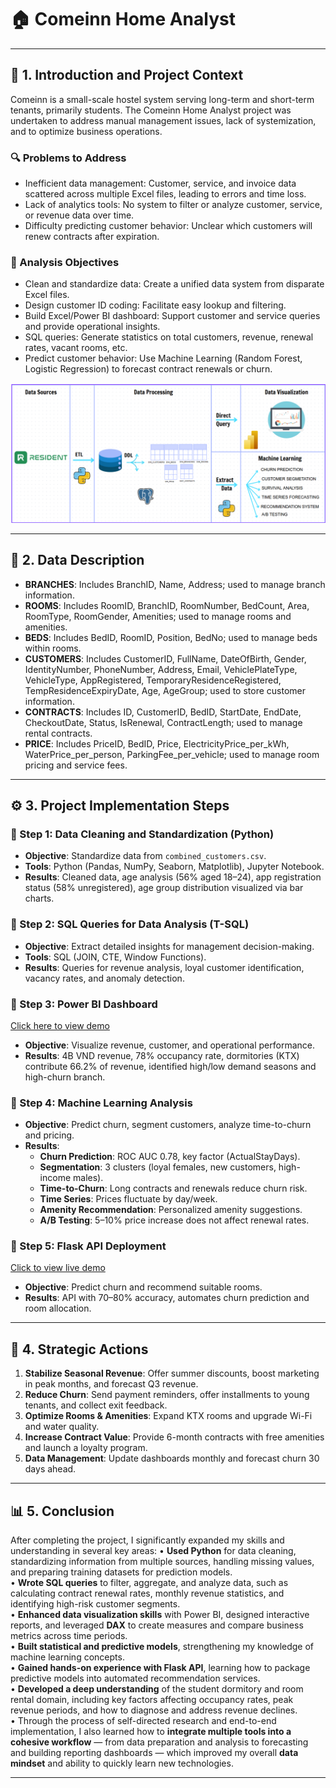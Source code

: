 # 🏠 Comeinn Home Analyst

---

## 📌 1. Introduction and Project Context

Comeinn is a small-scale hostel system serving long-term and short-term tenants, primarily students. The Comeinn Home Analyst project was undertaken to address manual management issues, lack of systemization, and to optimize business operations.

### 🔍 Problems to Address

- Inefficient data management: Customer, service, and invoice data scattered across multiple Excel files, leading to errors and time loss.  
- Lack of analytics tools: No system to filter or analyze customer, service, or revenue data over time.  
- Difficulty predicting customer behavior: Unclear which customers will renew contracts after expiration.  

### 🎯 Analysis Objectives

- Clean and standardize data: Create a unified data system from disparate Excel files.  
- Design customer ID coding: Facilitate easy lookup and filtering.  
- Build Excel/Power BI dashboard: Support customer and service queries and provide operational insights.  
- SQL queries: Generate statistics on total customers, revenue, renewal rates, vacant rooms, etc.  
- Predict customer behavior: Use Machine Learning (Random Forest, Logistic Regression) to forecast contract renewals or churn.  

![Flowchart](https://github.com/LyraData/ComeInn-Home-Analysist/blob/main/FLOWCHART.png)

---

## 📂 2. Data Description

- **BRANCHES**: Includes BranchID, Name, Address; used to manage branch information.  
- **ROOMS**: Includes RoomID, BranchID, RoomNumber, BedCount, Area, RoomType, RoomGender, Amenities; used to manage rooms and amenities.  
- **BEDS**: Includes BedID, RoomID, Position, BedNo; used to manage beds within rooms.  
- **CUSTOMERS**: Includes CustomerID, FullName, DateOfBirth, Gender, IdentityNumber, PhoneNumber, Address, Email, VehiclePlateType, VehicleType, AppRegistered, TemporaryResidenceRegistered, TempResidenceExpiryDate, Age, AgeGroup; used to store customer information.  
- **CONTRACTS**: Includes ID, CustomerID, BedID, StartDate, EndDate, CheckoutDate, Status, IsRenewal, ContractLength; used to manage rental contracts.  
- **PRICE**: Includes PriceID, BedID, Price, ElectricityPrice_per_kWh, WaterPrice_per_person, ParkingFee_per_vehicle; used to manage room pricing and service fees.  

---

## ⚙️ 3. Project Implementation Steps

### 🔹 Step 1: Data Cleaning and Standardization (Python)
- **Objective**: Standardize data from `combined_customers.csv`.
- **Tools**: Python (Pandas, NumPy, Seaborn, Matplotlib), Jupyter Notebook.  
- **Results**: Cleaned data, age analysis (56% aged 18–24), app registration status (58% unregistered), age group distribution visualized via bar charts.

### 🔹 Step 2: SQL Queries for Data Analysis (T-SQL)
- **Objective**: Extract detailed insights for management decision-making.  
- **Tools**: SQL (JOIN, CTE, Window Functions).  
- **Results**: Queries for revenue analysis, loyal customer identification, vacancy rates, and anomaly detection.

### 🔹 Step 3: Power BI Dashboard
[Click here to view demo](https://app.powerbi.com/view?r=eyJrIjoiMzk3YTMxNzQtNzRjMS00Y2M5LTk0Y2UtOTM1ZmNiOTg2ZWNhIiwidCI6ImQ2ZDEzZTBlLTdjYTAtNDNkNC05OTY1LTQyZDM4ZWU1M2RkYSIsImMiOjEwfQ%3D%3D)
- **Objective**: Visualize revenue, customer, and operational performance.  
- **Results**: 4B VND revenue, 78% occupancy rate, dormitories (KTX) contribute 66.2% of revenue, identified high/low demand seasons and high-churn branch.

### 🔹 Step 4: Machine Learning Analysis
- **Objective**: Predict churn, segment customers, analyze time-to-churn and pricing.  
- **Results**:  
  - **Churn Prediction**: ROC AUC 0.78, key factor (ActualStayDays).  
  - **Segmentation**: 3 clusters (loyal females, new customers, high-income males).  
  - **Time-to-Churn**: Long contracts and renewals reduce churn risk.  
  - **Time Series**: Prices fluctuate by day/week.  
  - **Amenity Recommendation**: Personalized amenity suggestions.  
  - **A/B Testing**: 5–10% price increase does not affect renewal rates.

### 🔹 Step 5: Flask API Deployment
 [Click to view live demo](https://web-production-3c078.up.railway.app/)
- **Objective**: Predict churn and recommend suitable rooms.  
- **Results**: API with 70–80% accuracy, automates churn prediction and room allocation.

---

## 🧭 4. Strategic Actions

1. **Stabilize Seasonal Revenue**: Offer summer discounts, boost marketing in peak months, and forecast Q3 revenue.  
2. **Reduce Churn**: Send payment reminders, offer installments to young tenants, and collect exit feedback.  
3. **Optimize Rooms & Amenities**: Expand KTX rooms and upgrade Wi-Fi and water quality.  
4. **Increase Contract Value**: Provide 6-month contracts with free amenities and launch a loyalty program.  
5. **Data Management**: Update dashboards monthly and forecast churn 30 days ahead.  

---

## 📊 5. Conclusion
After completing the project, I significantly expanded my skills and understanding in several key areas:
• **Used Python** for data cleaning, standardizing information from multiple sources, handling missing values, and preparing training datasets for prediction models.  
• **Wrote SQL queries** to filter, aggregate, and analyze data, such as calculating contract renewal rates, monthly revenue statistics, and identifying high-risk customer segments.  
• **Enhanced data visualization skills** with Power BI, designed interactive reports, and leveraged **DAX** to create measures and compare business metrics across time periods.  
• **Built statistical and predictive models**, strengthening my knowledge of machine learning concepts.  
• **Gained hands-on experience with Flask API**, learning how to package predictive models into automated recommendation services.  
• **Developed a deep understanding** of the student dormitory and room rental domain, including key factors affecting occupancy rates, peak revenue periods, and how to diagnose and address revenue declines.  
• Through the process of self-directed research and end-to-end implementation, I also learned how to **integrate multiple tools into a cohesive workflow** — from data preparation and analysis to forecasting and building reporting dashboards — which improved my overall **data mindset** and ability to quickly learn new technologies.

---

